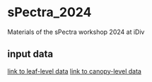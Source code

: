 # sPectra_2024
Materials of the sPectra workshop 2024 at iDiv

## input data
[link to leaf-level data](https://drive.google.com/drive/folders/1VLKlmWW4c7mQuO1SZxCfz-JU81rYxJJy?usp=sharing)
[link to canopy-level data](https://drive.google.com/drive/folders/1CLUiboUXbYwqBOrGBpIUdv9uzM2_sU_G?usp=sharing)
